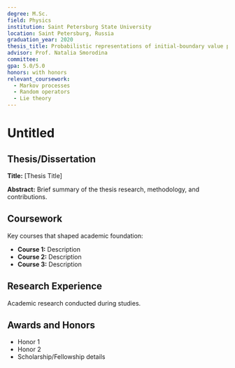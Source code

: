 ```yaml
---
degree: M.Sc.
field: Physics
institution: Saint Petersburg State University
location: Saint Petersburg, Russia
graduation_year: 2020
thesis_title: Probabilistic representations of initial-boundary value problem solutions for the Schrödinger equation in a bounded domain
advisor: Prof. Natalia Smorodina
committee: 
gpa: 5.0/5.0
honors: with honors
relevant_coursework:
  - Markov processes
  - Random operators
  - Lie theory
---
```


# Untitled

## Thesis/Dissertation

**Title:** [Thesis Title]

**Abstract:** Brief summary of the thesis research, methodology, and contributions.

## Coursework

Key courses that shaped academic foundation:

- **Course 1:** Description
- **Course 2:** Description
- **Course 3:** Description

## Research Experience

Academic research conducted during studies.

## Awards and Honors

- Honor 1
- Honor 2
- Scholarship/Fellowship details
